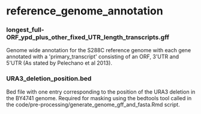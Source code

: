 # reference_genome_annotation

### longest_full-ORF_ypd_plus_other_fixed_UTR_length_transcripts.gff
Genome wide annotation for the S288C reference genome with each gene annotated with a 'primary_transcript' consisting of an ORF, 3'UTR and 5'UTR (As stated by Pelechano et al 2013).

### URA3_deletion_position.bed
Bed file with one entry corresponding to the position of the URA3 deletion in the BY4741 genome. Required for masking using the bedtools tool called in the code/pre-processing/generate_genome_gff_and_fasta.Rmd script.
